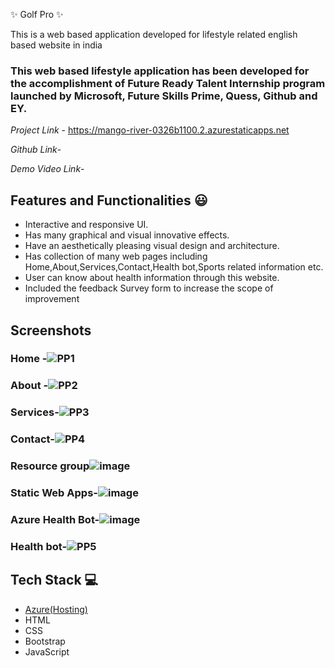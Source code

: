  ✨ Golf Pro  ✨

This is a web based application developed for lifestyle related english based website in india

### This web based lifestyle application has been developed for the accomplishment of Future Ready Talent Internship program launched by Microsoft, Future Skills Prime, Quess, Github and EY.


*Project Link* - https://mango-river-0326b1100.2.azurestaticapps.net



*Github Link*-




*Demo Video Link*-




## Features and Functionalities 😃

- Interactive and responsive UI.
- Has many graphical and visual innovative effects.
- Have an aesthetically pleasing visual design and architecture.
- Has collection of many web pages including Home,About,Services,Contact,Health bot,Sports related information etc.
- User can know about health information through this website.
- Included the feedback Survey form to increase the scope of improvement 

## Screenshots





   

### Home -![PP1](https://user-images.githubusercontent.com/115874449/208628023-d2ae5f4b-798e-4be3-831b-5d3874fd7b15.png)






### About -![PP2](https://user-images.githubusercontent.com/115874449/208628230-7d4cd69e-ff4f-4750-b5b4-5f656e847d19.png)





### Services-![PP3](https://user-images.githubusercontent.com/115874449/208628581-bc786614-5c20-4510-b06c-a036a0a47faa.png)





### Contact-![PP4](https://user-images.githubusercontent.com/115874449/208628800-c47514e6-c29c-4c17-8004-fbb6fe76fcf0.png)


### Resource group![image](https://user-images.githubusercontent.com/115874449/209103065-06bbaaa9-be40-44ac-a866-1868f777e0fb.png)



### Static Web Apps-![image](https://user-images.githubusercontent.com/115874449/209102121-05537d8e-2d46-48d1-9f83-a6d210915e15.png)




###  Azure Health Bot-![image](https://user-images.githubusercontent.com/115874449/209102392-6777e254-6f1c-49c0-adb5-3cb7f1bd5920.png)





### Health bot-![PP5](https://user-images.githubusercontent.com/115874449/208630773-926a6b40-bbd0-4f38-b1dc-7b47e3b37f73.png)


## Tech Stack 💻

- [Azure(Hosting)](https://azure.microsoft.com/en-in/features/azure-portal/)
- HTML
- CSS
- Bootstrap
- JavaScript
